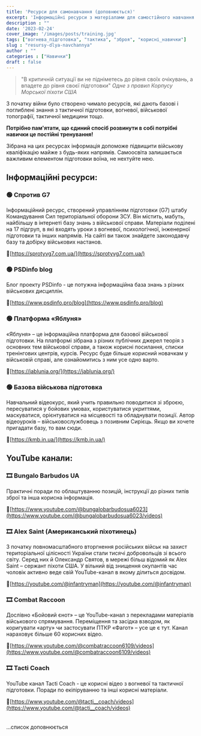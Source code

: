 ```yaml
---
title: 'Ресурси для самонавчання (доповнюється)'
excerpt: 'Інформаційні ресурси з матеріалами для самостійного навчання військовій справі'
description : ""
date: '2023-02-24'
cover_image: '/images/posts/training.jpg'
tags: ["вогнева_підготовка", "тактика", "зброя", "корисні_навички"]
slug : "resursy-dlya-navchannya"
author : ""
categories : ["Навички"]
draft : false
---
```


> "В критичній ситуації ви не підніметесь до рівня своїх очікувань, а впадете до рівня своєї підготовки" *Одне з правил Корпусу Морської піхоти США*

З початку війни було створено чимало ресурсів, які дають базові і поглиблені знання з тактичної підготовки, вогневої, військової топографії, тактичної медицини тощо.

**Потрібно пам'ятати, що єдиний спосіб розвинути в собі потрібні навички це постійні тренування!**

Зібрана на цих ресурсах інформація допоможе підвищити військову кваліфікацію майже з будь-яких напрямів. Самоосвіта залишається важливим елементом підготовки воїна, не нехтуйте нею.

## Інформаційні ресурси:

### 🟢 Спротив G7

Інформаційний ресурс, створений управлінням підготовки (G7) штабу Командування Сил територіальної оборони ЗСУ. Він містить, мабуть, найбільшу в інтернеті базу знань з військової справи. Матеріали поділені на 17 підгруп, в які входять уроки з вогневої, психологічної, інженерної підготовки та інших напрямів. На сайті ви також знайдете законодавчу базу та добірку військових настанов.

🔗[https://sprotyvg7.com.ua/](https://sprotyvg7.com.ua/)

### 🟢 PSDinfo blog

Блог проекту PSDinfo - це потужна інформаційна база знань з різних військових дисциплін. 

🔗[https://www.psdinfo.pro/blog](https://www.psdinfo.pro/blog)

### 🟢 Платформа «Яблуня»

«Яблуня» – це інформаційна платформа для базової військової підготовки. На платформі зібрана з різних публічних джерел теорія з основних тем військової справи, а також корисні посилання, списки тренінгових центрів, курсів. Ресурс буде більше корисний новачкам у військовій справі, але ознайомитись з ним усе одно варто.

🔗[https://jablunia.org/](https://jablunia.org/)

### 🟢 Базова військова підготовка

Навчальний відеокурс, який учить правильно поводитися зі зброєю, пересуватися у бойових умовах, користуватися укриттями, маскуватися, орієнтуватися на місцевості та обладнувати позиції. Автор відеоуроків – військовослужбовець з позивним Сирієць. Якщо ви хочете пригадати базу, то вам сюди.

🔗[https://kmb.in.ua/](https://kmb.in.ua/)

## YouTube канали:

### 🎞️ Bungalo Barbudos UA

Практичні поради по облаштуванню позицій, інструкції до різних типів зброї та інша корисна інформація.

🔗[https://www.youtube.com/@bungalobarbudosua6023](https://www.youtube.com/@bungalobarbudosua6023/videos)

### 🎞️ Alex Saint (Американський піхотинець)

З початку повномасштабного вторгнення російських військ на захист територіальної цілісності України стали тисячі добровольців зі всього світу. Серед них й Олександр Святов, в мережі більш відомий як Alex Saint – сержант піхоти США. У вільний від знищення окупантів час чоловік активно веде свій YouTube-канал в якому ділиться досвідом.

🔗[https://youtube.com/@infantryman](https://youtube.com/@infantryman)

### 🎞️ Combat Raccoon

Дослівно «Бойовий єнот» – це YouTube-канал з перекладами матеріалів військового спрямування. Переміщення та засідка взводом, як коригувати «арту» чи застосувати ПТКР «Фагот» – усе це є тут. Канал нараховує більше 60 корисних відео.

🔗[https://www.youtube.com/@combatraccoon6109/videos](https://www.youtube.com/@combatraccoon6109/videos)

### 🎞️ Tacti Coach

YouTube канал Tacti Coach - це корисні відео з вогневої та тактичної підготовки. Поради по екіпіруванню та інші корисні матеріали.

🔗[https://www.youtube.com/@tacti__coach/videos](https://www.youtube.com/@tacti__coach/videos)
<br />
<br />
<br />
...список доповнюється







